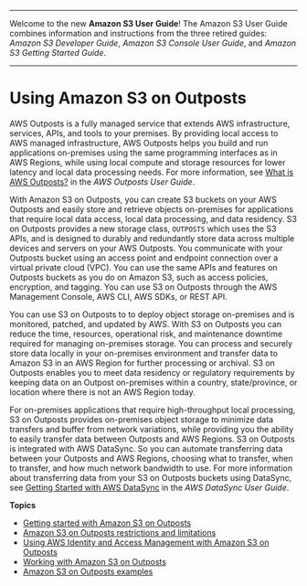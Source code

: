--------

Welcome to the new **Amazon S3 User Guide**\! The Amazon S3 User Guide combines information and instructions from the three retired guides: *Amazon S3 Developer Guide*, *Amazon S3 Console User Guide*, and *Amazon S3 Getting Started Guide*\.

--------

# Using Amazon S3 on Outposts<a name="S3onOutposts"></a>

AWS Outposts is a fully managed service that extends AWS infrastructure, services, APIs, and tools to your premises\. By providing local access to AWS managed infrastructure, AWS Outposts helps you build and run applications on\-premises using the same programming interfaces as in AWS Regions, while using local compute and storage resources for lower latency and local data processing needs\. For more information, see [What is AWS Outposts?](https://docs.aws.amazon.com/outposts/latest/userguide/what-is-outposts.htm) in the *AWS Outposts User Guide*\.

With Amazon S3 on Outposts, you can create S3 buckets on your AWS Outposts and easily store and retrieve objects on\-premises for applications that require local data access, local data processing, and data residency\. S3 on Outposts provides a new storage class, `OUTPOSTS` which uses the S3 APIs, and is designed to durably and redundantly store data across multiple devices and servers on your AWS Outposts\. You communicate with your Outposts bucket using an access point and endpoint connection over a virtual private cloud \(VPC\)\. You can use the same APIs and features on Outposts buckets as you do on Amazon S3, such as access policies, encryption, and tagging\. You can use S3 on Outposts through the AWS Management Console, AWS CLI, AWS SDKs, or REST API\.

You can use S3 on Outposts to to deploy object storage on\-premises and is monitored, patched, and updated by AWS\. With S3 on Outposts you can reduce the time, resources, operational risk, and maintenance downtime required for managing on\-premises storage\. You can process and securely store data locally in your on\-premises environment and transfer data to Amazon S3 in an AWS Region for further processing or archival\. S3 on Outposts enables you to meet data residency or regulatory requirements by keeping data on an Outpost on\-premises within a country, state/province, or location where there is not an AWS Region today\.

For on\-premises applications that require high\-throughput local processing, S3 on Outposts provides on\-premises object storage to minimize data transfers and buffer from network variations, while providing you the ability to easily transfer data between Outposts and AWS Regions\. S3 on Outposts is integrated with AWS DataSync\. So you can automate transferring data between your Outposts and AWS Regions, choosing what to transfer, when to transfer, and how much network bandwidth to use\. For more information about transferring data from your S3 on Outposts buckets using DataSync, see [Getting Started with AWS DataSync](https://docs.aws.amazon.com/datasync/latest/userguide/getting-started.html) in the *AWS DataSync User Guide*\.

**Topics**
+ [Getting started with Amazon S3 on Outposts](S3OutpostsGS.md)
+ [Amazon S3 on Outposts restrictions and limitations](S3OnOutpostsRestrictionsLimitations.md)
+ [Using AWS Identity and Access Management with Amazon S3 on Outposts](S3OutpostsIAM.md)
+ [Working with Amazon S3 on Outposts](WorkingWithS3Outposts.md)
+ [Amazon S3 on Outposts examples](S3OutpostsExamples.md)